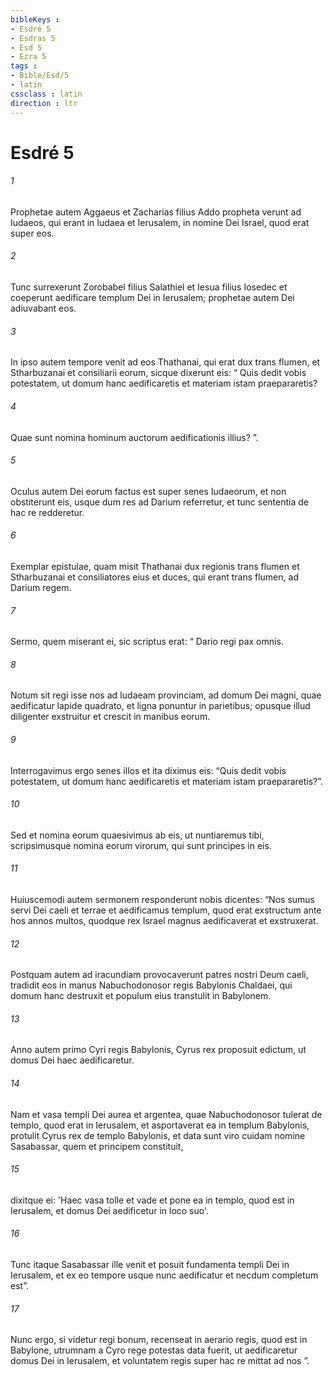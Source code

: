 ```yaml
---
bibleKeys : 
- Esdré 5
- Esdras 5
- Esd 5
- Ezra 5
tags : 
- Bible/Esd/5
- latin
cssclass : latin
direction : ltr
---
```


# Esdré 5

###### 1
Prophetae autem Aggaeus et Zacharias filius Addo propheta verunt ad Iudaeos, qui erant in Iudaea et Ierusalem, in nomine Dei Israel, quod erat super eos. 
###### 2
Tunc surrexerunt Zorobabel filius Salathiel et Iesua filius Iosedec et coeperunt aedificare templum Dei in Ierusalem; prophetae autem Dei adiuvabant eos. 
###### 3
In ipso autem tempore venit ad eos Thathanai, qui erat dux trans flumen, et Stharbuzanai et consiliarii eorum, sicque dixerunt eis: “ Quis dedit vobis potestatem, ut domum hanc aedificaretis et materiam istam praepararetis? 
###### 4
Quae sunt nomina hominum auctorum aedificationis illius? ”. 
###### 5
Oculus autem Dei eorum factus est super senes Iudaeorum, et non obstiterunt eis, usque dum res ad Darium referretur, et tunc sententia de hac re redderetur.
###### 6
Exemplar epistulae, quam misit Thathanai dux regionis trans flumen et Stharbuzanai et consiliatores eius et duces, qui erant trans flumen, ad Darium regem. 
###### 7
Sermo, quem miserant ei, sic scriptus erat: “ Dario regi pax omnis. 
###### 8
Notum sit regi isse nos ad Iudaeam provinciam, ad domum Dei magni, quae aedificatur lapide quadrato, et ligna ponuntur in parietibus; opusque illud diligenter exstruitur et crescit in manibus eorum. 
###### 9
Interrogavimus ergo senes illos et ita diximus eis: “Quis dedit vobis potestatem, ut domum hanc aedificaretis et materiam istam praepararetis?”. 
###### 10
Sed et nomina eorum quaesivimus ab eis, ut nuntiaremus tibi, scripsimusque nomina eorum virorum, qui sunt principes in eis.
###### 11
Huiuscemodi autem sermonem responderunt nobis dicentes: “Nos sumus servi Dei caeli et terrae et aedificamus templum, quod erat exstructum ante hos annos multos, quodque rex Israel magnus aedificaverat et exstruxerat. 
###### 12
Postquam autem ad iracundiam provocaverunt patres nostri Deum caeli, tradidit eos in manus Nabuchodonosor regis Babylonis Chaldaei, qui domum hanc destruxit et populum eius transtulit in Babylonem.
###### 13
Anno autem primo Cyri regis Babylonis, Cyrus rex proposuit edictum, ut domus Dei haec aedificaretur. 
###### 14
Nam et vasa templi Dei aurea et argentea, quae Nabuchodonosor tulerat de templo, quod erat in Ierusalem, et asportaverat ea in templum Babylonis, protulit Cyrus rex de templo Babylonis, et data sunt viro cuidam nomine Sasabassar, quem et principem constituit, 
###### 15
dixitque ei: 'Haec vasa tolle et vade et pone ea in templo, quod est in Ierusalem, et domus Dei aedificetur in loco suo'. 
###### 16
Tunc itaque Sasabassar ille venit et posuit fundamenta templi Dei in Ierusalem, et ex eo tempore usque nunc aedificatur et necdum completum est”.
###### 17
Nunc ergo, si videtur regi bonum, recenseat in aerario regis, quod est in Babylone, utrumnam a Cyro rege potestas data fuerit, ut aedificaretur domus Dei in Ierusalem, et voluntatem regis super hac re mittat ad nos ”.
